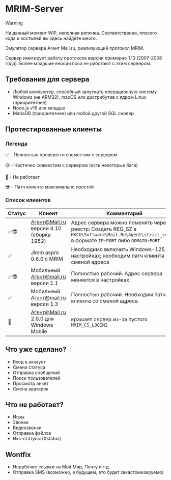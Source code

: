 # MRIM-Server
> [!WARNING]
> На данный момент WIP, неполная реплика. Соответственно, плохого кода и костылей вы здесь найдёте много. 

Эмулятор сервера Агент Mail.ru, реализующий протокол MRIM.

Сервер имитирует работу протокола версии примерно 1.13 (2007-2008 года). Более младшие версии пока не работают с этим сервером.

## Требования для сервера

- Любой компьютер, способный запускать операционную систему Windows (не ARM32), macOS или дистрибутив с ядром Linux (приоритетнее)
- Node.js v16 или младше
- MariaDB (приоритетнее) или любой другой SQL сервер

## Протестированные клиенты

### Легенда

✅ - Полностью проверен и совместим с сервером

🟡 - Частично совместим с сервером (есть некоторые баги)

🔴 - Не работает

😎 - Патч клиента максимально простой

### Список клиентов

| Статус | Клиент | Комментарий |
| ------ | ------ | ----------- |
| ✅😎 | Агент@Mail.ru версии 4.10 (сборка 1952) | Адрес сервера можно поменять через реестр: Создать REG_SZ в `HKCU\Software\Mail.Ru\Agent\strict_server` в формате `IP:PORT` либо `DOMAIN:PORT` |
| ✅ | Jimm aspro 0.6.0 с MRIM | Необходимо включить Windows-1251 в настройках; необходим патч клиента со сменой адреса |
| ✅😎 | Мобильный Агент@mail.ru версии 1.1 | Полностью рабочий. Адрес сервера меняется в настройках |
| ✅ | Мобильный Агент@mail.ru версии 1.3 | Полностью рабочий. Необходим патч клиента со сменой адреса |
| 🔴 | Агент@Mail.ru 2.0.0 для Windows Mobile | крашает сервер из-за пустого `MRIM_CS_LOGIN2` |

## Что уже сделано?

- Вход в аккаунт
- Смена статуса
- Отправка сообщений
- Поиск пользователей
- Просмотр анкет
- Смена аватарок

## Что не работает?

- Игры
- Звонки
- Видеозвонки
- Отправка файлов
- Икс-статусы (Xstatus)

## Wontfix

- Нерабочие ссылки на Мой Мир, Почту и т.д. 
- Отправка SMS (возможно, в будущем, это будет закастомизируемо)